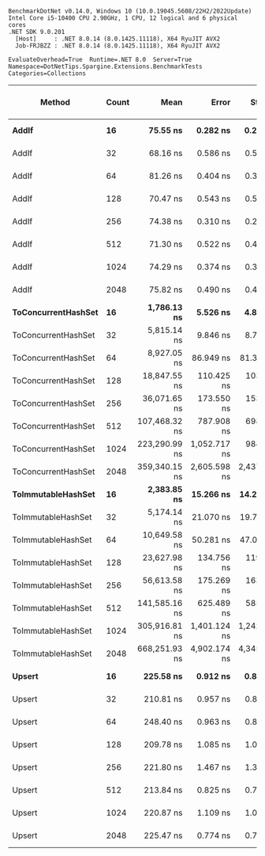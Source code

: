 ```

BenchmarkDotNet v0.14.0, Windows 10 (10.0.19045.5608/22H2/2022Update)
Intel Core i5-10400 CPU 2.90GHz, 1 CPU, 12 logical and 6 physical cores
.NET SDK 9.0.201
  [Host]     : .NET 8.0.14 (8.0.1425.11118), X64 RyuJIT AVX2
  Job-FRJBZZ : .NET 8.0.14 (8.0.1425.11118), X64 RyuJIT AVX2

EvaluateOverhead=True  Runtime=.NET 8.0  Server=True  
Namespace=DotNetTips.Spargine.Extensions.BenchmarkTests  Categories=Collections  

```
| Method              | Count | Mean          | Error        | StdDev       | StdErr       | Min           | Q1            | Median        | Q3            | Max           | Op/s         | CI99.9% Margin | Iterations | Kurtosis | MValue | Skewness | Rank | LogicalGroup | Baseline | Completed Work Items | Lock Contentions | Code Size | Gen0   | Exceptions | Gen1   | Allocated |
|-------------------- |------ |--------------:|-------------:|-------------:|-------------:|--------------:|--------------:|--------------:|--------------:|--------------:|-------------:|---------------:|-----------:|---------:|-------:|---------:|-----:|------------- |--------- |---------------------:|-----------------:|----------:|-------:|-----------:|-------:|----------:|
| **AddIf**               | **16**    |      **75.55 ns** |     **0.282 ns** |     **0.264 ns** |     **0.068 ns** |      **75.12 ns** |      **75.35 ns** |      **75.58 ns** |      **75.71 ns** |      **76.02 ns** | **13,235,585.6** |       **7.466 ns** |      **15.00** |    **1.779** |  **2.000** |  **-0.0596** |    **2** | *****            | **No**       |                    **-** |                **-** |   **1,267 B** |      **-** |          **-** |      **-** |         **-** |
| AddIf               | 32    |      68.16 ns |     0.586 ns |     0.519 ns |     0.139 ns |      67.50 ns |      67.79 ns |      68.06 ns |      68.47 ns |      69.29 ns | 14,670,738.5 |       6.931 ns |      14.00 |    2.317 |  2.000 |   0.6506 |    1 | *            | No       |                    - |                - |   1,277 B |      - |          - |      - |         - |
| AddIf               | 64    |      81.26 ns |     0.404 ns |     0.378 ns |     0.098 ns |      80.68 ns |      81.02 ns |      81.21 ns |      81.51 ns |      81.87 ns | 12,305,531.3 |       7.451 ns |      15.00 |    1.773 |  2.000 |   0.1628 |    3 | *            | No       |                    - |                - |   1,267 B |      - |          - |      - |         - |
| AddIf               | 128   |      70.47 ns |     0.543 ns |     0.508 ns |     0.131 ns |      69.88 ns |      70.09 ns |      70.43 ns |      70.71 ns |      71.58 ns | 14,190,073.9 |       7.434 ns |      15.00 |    2.347 |  2.000 |   0.6794 |    1 | *            | No       |                    - |                - |   1,267 B |      - |          - |      - |         - |
| AddIf               | 256   |      74.38 ns |     0.310 ns |     0.290 ns |     0.075 ns |      74.02 ns |      74.11 ns |      74.39 ns |      74.54 ns |      74.92 ns | 13,444,100.6 |       7.463 ns |      15.00 |    1.882 |  2.000 |   0.3758 |    2 | *            | No       |                    - |                - |   1,267 B |      - |          - |      - |         - |
| AddIf               | 512   |      71.30 ns |     0.522 ns |     0.489 ns |     0.126 ns |      70.62 ns |      70.85 ns |      71.31 ns |      71.56 ns |      72.31 ns | 14,025,341.2 |       7.437 ns |      15.00 |    1.987 |  2.000 |   0.3111 |    1 | *            | No       |                    - |                - |   1,267 B |      - |          - |      - |         - |
| AddIf               | 1024  |      74.29 ns |     0.374 ns |     0.350 ns |     0.090 ns |      73.73 ns |      74.08 ns |      74.24 ns |      74.49 ns |      74.87 ns | 13,459,901.1 |       7.455 ns |      15.00 |    1.758 |  2.000 |  -0.0039 |    2 | *            | No       |                    - |                - |   1,267 B |      - |          - |      - |         - |
| AddIf               | 2048  |      75.82 ns |     0.490 ns |     0.435 ns |     0.116 ns |      75.02 ns |      75.65 ns |      75.85 ns |      76.05 ns |      76.66 ns | 13,188,891.5 |       6.942 ns |      14.00 |    2.325 |  2.000 |  -0.0403 |    2 | *            | No       |                    - |                - |   1,267 B |      - |          - |      - |         - |
| **ToConcurrentHashSet** | **16**    |   **1,786.13 ns** |     **5.526 ns** |     **4.899 ns** |     **1.309 ns** |   **1,778.11 ns** |   **1,781.54 ns** |   **1,786.75 ns** |   **1,790.53 ns** |   **1,792.87 ns** |    **559,868.7** |       **6.345 ns** |      **14.00** |    **1.500** |  **2.000** |  **-0.2543** |    **7** | *****            | **No**       |                    **-** |                **-** |     **542 B** | **0.0153** |          **-** |      **-** |    **1472 B** |
| ToConcurrentHashSet | 32    |   5,815.14 ns |     9.846 ns |     8.728 ns |     2.333 ns |   5,798.66 ns |   5,809.48 ns |   5,814.00 ns |   5,820.72 ns |   5,830.26 ns |    171,964.8 |       5.834 ns |      14.00 |    2.095 |  2.000 |   0.0845 |   10 | *            | No       |                    - |                - |     542 B | 0.0839 |          - |      - |    7816 B |
| ToConcurrentHashSet | 64    |   8,927.05 ns |    86.949 ns |    81.332 ns |    21.000 ns |   8,805.28 ns |   8,862.83 ns |   8,922.88 ns |   8,983.97 ns |   9,064.79 ns |    112,019.1 |      -3.000 ns |      15.00 |    1.637 |  2.000 |   0.2818 |   11 | *            | No       |                    - |                - |     542 B | 0.0763 |          - |      - |    8056 B |
| ToConcurrentHashSet | 128   |  18,847.55 ns |   110.425 ns |   103.292 ns |    26.670 ns |  18,650.34 ns |  18,791.29 ns |  18,872.17 ns |  18,911.56 ns |  19,001.28 ns |     53,057.3 |      -5.835 ns |      15.00 |    2.265 |  2.000 |  -0.4344 |   13 | *            | No       |                    - |                - |     542 B | 0.1831 |          - |      - |   17608 B |
| ToConcurrentHashSet | 256   |  36,071.65 ns |   173.550 ns |   153.847 ns |    41.117 ns |  35,778.67 ns |  35,972.20 ns |  36,079.27 ns |  36,202.36 ns |  36,280.26 ns |     27,722.6 |     -13.559 ns |      14.00 |    1.934 |  2.000 |  -0.4054 |   15 | *            | No       |                    - |                - |     542 B | 0.2441 |          - |      - |   23968 B |
| ToConcurrentHashSet | 512   | 107,468.32 ns |   787.908 ns |   698.460 ns |   186.671 ns | 106,268.01 ns | 107,191.64 ns | 107,527.83 ns | 107,996.19 ns | 108,646.17 ns |      9,305.1 |     -86.336 ns |      14.00 |    1.976 |  2.000 |  -0.2772 |   17 | *            | No       |                    - |                - |     542 B | 1.2207 |          - | 0.1221 |  120008 B |
| ToConcurrentHashSet | 1024  | 223,290.99 ns | 1,052.717 ns |   984.712 ns |   254.252 ns | 221,371.78 ns | 222,699.66 ns | 223,776.03 ns | 223,944.03 ns | 224,617.77 ns |      4,478.5 |    -119.626 ns |      15.00 |    1.969 |  2.000 |  -0.5887 |   19 | *            | No       |                    - |                - |     542 B | 2.4414 |          - | 0.4883 |  243320 B |
| ToConcurrentHashSet | 2048  | 359,340.15 ns | 2,605.598 ns | 2,437.278 ns |   629.302 ns | 355,230.98 ns | 357,976.07 ns | 359,823.27 ns | 360,619.75 ns | 364,124.98 ns |      2,782.9 |    -307.151 ns |      15.00 |    2.239 |  2.000 |   0.0144 |   21 | *            | No       |                    - |                - |     542 B | 2.9297 |          - | 0.4883 |  283001 B |
| **ToImmutableHashSet**  | **16**    |   **2,383.85 ns** |    **15.266 ns** |    **14.280 ns** |     **3.687 ns** |   **2,365.81 ns** |   **2,371.15 ns** |   **2,382.35 ns** |   **2,392.58 ns** |   **2,414.23 ns** |    **419,490.0** |       **5.656 ns** |      **15.00** |    **2.128** |  **2.000** |   **0.4390** |    **8** | *****            | **No**       |                    **-** |                **-** |     **388 B** | **0.0114** |          **-** |      **-** |    **1096 B** |
| ToImmutableHashSet  | 32    |   5,174.14 ns |    21.070 ns |    19.709 ns |     5.089 ns |   5,146.43 ns |   5,159.68 ns |   5,172.22 ns |   5,184.49 ns |   5,214.38 ns |    193,268.8 |       4.956 ns |      15.00 |    2.106 |  2.000 |   0.4892 |    9 | *            | No       |                    - |                - |     388 B | 0.0229 |          - |      - |    2120 B |
| ToImmutableHashSet  | 64    |  10,649.58 ns |    50.281 ns |    47.033 ns |    12.144 ns |  10,573.39 ns |  10,618.41 ns |  10,649.80 ns |  10,680.09 ns |  10,727.31 ns |     93,900.4 |       1.428 ns |      15.00 |    1.778 |  2.000 |   0.1568 |   12 | *            | No       |                    - |                - |     388 B | 0.0305 |          - |      - |    4168 B |
| ToImmutableHashSet  | 128   |  23,627.98 ns |   134.756 ns |   119.458 ns |    31.926 ns |  23,415.73 ns |  23,552.23 ns |  23,614.98 ns |  23,683.48 ns |  23,906.03 ns |     42,322.7 |      -8.963 ns |      14.00 |    3.076 |  2.000 |   0.5576 |   14 | *            | No       |                    - |                - |     388 B | 0.0610 |          - |      - |    8264 B |
| ToImmutableHashSet  | 256   |  56,613.58 ns |   175.269 ns |   163.947 ns |    42.331 ns |  56,349.22 ns |  56,513.74 ns |  56,584.89 ns |  56,744.10 ns |  56,837.86 ns |     17,663.6 |     -13.665 ns |      15.00 |    1.602 |  2.000 |  -0.1095 |   16 | *            | No       |                    - |                - |     388 B | 0.1221 |          - |      - |   16456 B |
| ToImmutableHashSet  | 512   | 141,585.16 ns |   625.489 ns |   585.083 ns |   151.068 ns | 140,600.95 ns | 141,172.07 ns | 141,511.79 ns | 141,924.16 ns | 142,877.29 ns |      7,062.9 |     -68.034 ns |      15.00 |    2.492 |  2.000 |   0.4338 |   18 | *            | No       |                    - |                - |     388 B | 0.2441 |          - |      - |   32840 B |
| ToImmutableHashSet  | 1024  | 305,916.81 ns | 1,401.124 ns | 1,242.060 ns |   331.955 ns | 303,313.96 ns | 305,153.69 ns | 306,145.53 ns | 306,660.06 ns | 308,240.92 ns |      3,268.9 |    -158.977 ns |      14.00 |    2.525 |  2.000 |  -0.2552 |   20 | *            | No       |                    - |                - |     388 B | 0.4883 |          - |      - |   65609 B |
| ToImmutableHashSet  | 2048  | 668,251.93 ns | 4,902.174 ns | 4,345.649 ns | 1,161.424 ns | 661,713.87 ns | 664,843.70 ns | 667,850.00 ns | 669,724.90 ns | 677,941.99 ns |      1,496.4 |    -573.712 ns |      14.00 |    2.655 |  2.000 |   0.6504 |   22 | *            | No       |                    - |                - |     388 B | 0.9766 |          - |      - |  131145 B |
| **Upsert**              | **16**    |     **225.58 ns** |     **0.912 ns** |     **0.853 ns** |     **0.220 ns** |     **224.24 ns** |     **225.06 ns** |     **225.45 ns** |     **226.10 ns** |     **227.20 ns** |  **4,432,945.1** |       **7.390 ns** |      **15.00** |    **2.020** |  **2.000** |   **0.2461** |    **5** | *****            | **No**       |                    **-** |                **-** |     **471 B** |      **-** |          **-** |      **-** |         **-** |
| Upsert              | 32    |     210.81 ns |     0.957 ns |     0.848 ns |     0.227 ns |     209.70 ns |     210.19 ns |     210.60 ns |     211.54 ns |     212.49 ns |  4,743,557.9 |       6.887 ns |      14.00 |    1.781 |  2.000 |   0.4171 |    4 | *            | No       |                    - |                - |     471 B |      - |          - |      - |         - |
| Upsert              | 64    |     248.40 ns |     0.963 ns |     0.853 ns |     0.228 ns |     246.80 ns |     248.02 ns |     248.39 ns |     248.77 ns |     250.19 ns |  4,025,825.1 |       6.886 ns |      14.00 |    2.636 |  2.000 |   0.1818 |    6 | *            | No       |                    - |                - |     471 B |      - |          - |      - |         - |
| Upsert              | 128   |     209.78 ns |     1.085 ns |     1.015 ns |     0.262 ns |     208.14 ns |     208.99 ns |     209.85 ns |     210.42 ns |     211.53 ns |  4,766,824.7 |       7.369 ns |      15.00 |    1.778 |  2.000 |   0.1413 |    4 | *            | No       |                    - |                - |     471 B |      - |          - |      - |         - |
| Upsert              | 256   |     221.80 ns |     1.467 ns |     1.372 ns |     0.354 ns |     219.73 ns |     221.16 ns |     221.46 ns |     222.64 ns |     224.19 ns |  4,508,500.7 |       7.323 ns |      15.00 |    1.951 |  2.000 |   0.4231 |    5 | *            | No       |                    - |                - |     471 B |      - |          - |      - |         - |
| Upsert              | 512   |     213.84 ns |     0.825 ns |     0.771 ns |     0.199 ns |     212.67 ns |     213.41 ns |     213.88 ns |     214.38 ns |     215.17 ns |  4,676,326.5 |       7.400 ns |      15.00 |    1.795 |  2.000 |  -0.0397 |    4 | *            | No       |                    - |                - |     471 B |      - |          - |      - |         - |
| Upsert              | 1024  |     220.87 ns |     1.109 ns |     1.037 ns |     0.268 ns |     219.53 ns |     220.03 ns |     220.72 ns |     221.39 ns |     223.02 ns |  4,527,650.4 |       7.366 ns |      15.00 |    2.145 |  2.000 |   0.5972 |    5 | *            | No       |                    - |                - |     471 B |      - |          - |      - |         - |
| Upsert              | 2048  |     225.47 ns |     0.774 ns |     0.724 ns |     0.187 ns |     223.97 ns |     224.99 ns |     225.62 ns |     225.73 ns |     226.64 ns |  4,435,266.7 |       7.407 ns |      15.00 |    2.288 |  2.000 |  -0.3144 |    5 | *            | No       |                    - |                - |     471 B |      - |          - |      - |         - |
